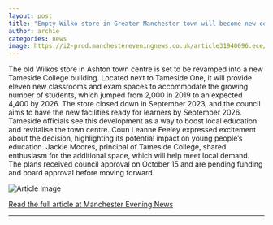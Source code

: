 ```yaml
---
layout: post
title: "Empty Wilko store in Greater Manchester town will become new college building"
author: archie
categories: news
image: https://i2-prod.manchestereveningnews.co.uk/article31940096.ece/ALTERNATES/s1200/0_Empty-Wilko-unit-in-Ashton-town-centre-Tameside.jpg
---
```

The old Wilkos store in Ashton town centre is set to be revamped into a new Tameside College building. Located next to Tameside One, it will provide eleven new classrooms and exam spaces to accommodate the growing number of students, which jumped from 2,000 in 2019 to an expected 4,400 by 2026. The store closed down in September 2023, and the council aims to have the new facilities ready for learners by September 2026. Tameside officials see this development as a way to boost local education and revitalise the town centre. Coun Leanne Feeley expressed excitement about the decision, highlighting its potential impact on young people’s education. Jackie Moores, principal of Tameside College, shared enthusiasm for the additional space, which will help meet local demand. The plans received council approval on October 15 and are pending funding and board approval before moving forward.

![Article Image](https://i2-prod.manchestereveningnews.co.uk/article31940096.ece/ALTERNATES/s1200/0_Empty-Wilko-unit-in-Ashton-town-centre-Tameside.jpg)

[Read the full article at Manchester Evening News](https://www.manchestereveningnews.co.uk/news/empty-wilko-store-greater-manchester-32692916)

---
